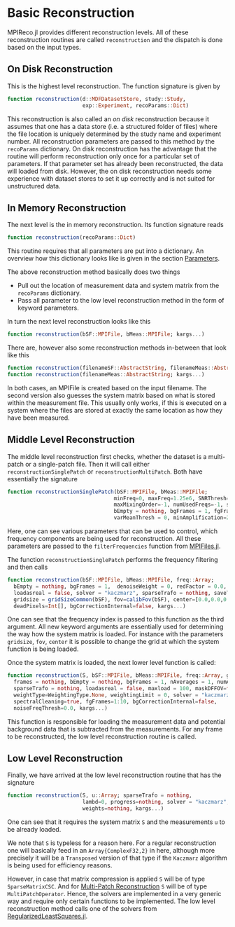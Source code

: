 # Basic Reconstruction

MPIReco.jl provides different reconstruction levels. All of these reconstruction
routines are called `reconstruction` and the dispatch is done based on the input
types.

## On Disk Reconstruction

This is the highest level reconstruction. The function signature is given by
```julia
function reconstruction(d::MDFDatasetStore, study::Study,
                        exp::Experiment, recoParams::Dict)
```
This reconstruction is also called an *on disk* reconstruction because it assumes
that one has a data store (i.e. a structured folder of files) where
the file location is uniquely determined by the study name and experiment number.
All reconstruction parameters are passed to this method by the `recoParams` dictionary.
On disk reconstruction has the advantage that the routine will perform reconstruction
only once for a particular set of parameters. If that parameter set has already
been reconstructed, the data will loaded from disk.
However, the on disk reconstruction needs some experience with dataset stores to
set it up correctly and is not suited for unstructured data.

## In Memory Reconstruction

The next level is the in memory reconstruction. Its function signature reads
```julia
function reconstruction(recoParams::Dict)
```
This routine requires that all parameters are put into a dictionary. An overview
how this dictionary looks like is given in the section [Parameters](@ref).

The above reconstruction method basically does two things
* Pull out the location of measurement data and system matrix from the `recoParams`
  dictionary.
* Pass all parameter to the low level reconstruction method in the form of keyword
  parameters.

In turn the next level reconstruction looks like this
```julia
function reconstruction(bSF::MPIFile, bMeas::MPIFile; kargs...)
```
There are, however also some reconstruction methods in-between that look like this
```julia
function reconstruction(filenameSF::AbstractString, filenameMeas::AbstractString; kargs...)
function reconstruction(filenameMeas::AbstractString; kargs...)
```
In both cases, an MPIFile is created based on the input filename. The second version
also guesses the system matrix based on what is stored within the measurement
file. This usually only works, if this is executed on a system where the files
are stored at exactly the same location as how they have been measured.

## Middle Level Reconstruction

The middle level reconstruction first checks, whether the dataset is a multi-patch
or a single-patch file. Then it will call either `reconstructionSinglePatch` or
`reconstructionMultiPatch`. Both have essentially the signature
```julia
function reconstructionSinglePatch(bSF::MPIFile, bMeas::MPIFile;
                                  minFreq=0, maxFreq=1.25e6, SNRThresh=-1,
                                  maxMixingOrder=-1, numUsedFreqs=-1, sortBySNR=false, recChannels=1:numReceivers(bMeas),
                                  bEmpty = nothing, bgFrames = 1, fgFrames = 1,
                                  varMeanThresh = 0, minAmplification=2, kargs...)
```
Here, one can see various parameters that can be used to control, which frequency
components are being used for reconstruction. All these parameters are passed
to the `filterFrequencies` function from [MPIFiles.jl](https://github.com/MagneticParticleImaging/MPIFiles.jl).

The function `reconstructionSinglePatch` performs the frequency filtering and then calls
```julia
function reconstruction(bSF::MPIFile, bMeas::MPIFile, freq::Array;
  bEmpty = nothing, bgFrames = 1,  denoiseWeight = 0, redFactor = 0.0, thresh = nothing,
  loadasreal = false, solver = "kaczmarz", sparseTrafo = nothing, saveTrafo=false,
  gridsize = gridSizeCommon(bSF), fov=calibFov(bSF), center=[0.0,0.0,0.0], useDFFoV=false,
  deadPixels=Int[], bgCorrectionInternal=false, kargs...)
```
One can see that the frequency index is passed to this function as the third argument.
All new keyword arguments are essentially used for determining the way how the
system matrix is loaded. For instance with the parameters `gridsize`, `fov`, `center`
it is possible to change the grid at which the system function is being loaded.

Once the system matrix is loaded, the next lower level function is called:
```julia
function reconstruction(S, bSF::MPIFile, bMeas::MPIFile, freq::Array, grid;
  frames = nothing, bEmpty = nothing, bgFrames = 1, nAverages = 1, numAverages=nAverages,
  sparseTrafo = nothing, loadasreal = false, maxload = 100, maskDFFOV=false,
  weightType=WeightingType.None, weightingLimit = 0, solver = "kaczmarz",
  spectralCleaning=true, fgFrames=1:10, bgCorrectionInternal=false,
  noiseFreqThresh=0.0, kargs...)
```
This function is responsible for loading the measurement data and potential background
data that is subtracted from the measurements. For any frame to be reconstructed, the
low level reconstruction routine is called.

## Low Level Reconstruction

Finally, we have arrived at the low level reconstruction routine that has the signature
```julia
function reconstruction(S, u::Array; sparseTrafo = nothing,
                        lambd=0, progress=nothing, solver = "kaczmarz",
                        weights=nothing, kargs...)
```
One can see that it requires the system matrix `S` and the measurements `u` to be
already loaded.

We note that `S` is typeless for a reason here. For a regular reconstruction one
will basically feed in an `Array{ComplexF32,2}` in here, although more precisely
it will be a `Transposed` version of that type if the `Kaczmarz` algorithm is being
used for efficiency reasons.

However, in case that matrix compression is applied `S` will be of type `SparseMatrixCSC`.
And for [Multi-Patch Reconstruction](@ref) `S` will be of type `MultiPatchOperator`. Hence,
the solvers are implemented in a very generic way and require only certain functions
to be implemented. The low level reconstruction method calls one of the solvers
from [RegularizedLeastSquares.jl](https://github.com/tknopp/RegularizedLeastSquares.jl).

